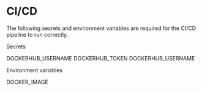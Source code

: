 # CI/CD

The following secrets and environment variables are required for the CI/CD
pipeline to run correctly.

Secrets

DOCKERHUB_USERNAME
DOCKERHUB_TOKEN
DOCKERHUB_USERNAME

Environment variables

DOCKER_IMAGE
